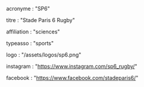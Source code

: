 acronyme : "SP6"

titre : "Stade Paris 6 Rugby"

affiliation : "sciences"

typeasso : "sports"

logo : "/assets/logos/sp6.png"

instagram : "https://www.instagram.com/sp6_rugby/"

facebook : "https://www.facebook.com/stadeparis6/"
